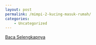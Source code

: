 ```yaml
---
layout: post
permalink: /mimpi-2-kucing-masuk-rumah/
categories:
    - Uncategorized
---
```


[Baca Selengkapnya](/10)